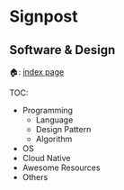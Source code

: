 # Signpost

## Software & Design

🏠: [index page](/content/README.md)

TOC:

- Programming
  - Language
  - Design Pattern
  - Algorithm
- OS
- Cloud Native
- Awesome Resources
- Others

<!--
## Literature

- [历史](/todo.md)
- [诗词](/todo.md)

## Music

- [TODO](/todo.md)

## Cooking

- [TODO](/todo.md) -->
